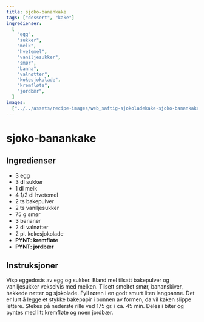 ```yaml
---
title: sjoko-banankake
tags: ["dessert", "kake"]
ingredienser:
  [
    "egg",
    "sukker",
    "melk",
    "hvetemel",
    "vaniljesukker",
    "smør",
    "banna",
    "valnøtter",
    "kokesjokolade",
    "kremfløte",
    "jordbær",
  ]
images:
  ["../../assets/recipe-images/web_saftig-sjokoladekake-sjoko-banankake.jpg"]
---
```


# sjoko-banankake

## Ingredienser

- 3 egg
- 3 dl sukker
- 1 dl melk
- 4 1/2 dl hvetemel
- 2 ts bakepulver
- 2 ts vaniljesukker
- 75 g smør
- 3 bananer
- 2 dl valnøtter
- 2 pl. kokesjokolade
- **PYNT: kremfløte**
- **PYNT: jordbær**

## Instruksjoner

Visp eggedosis av egg og sukker. Bland mel tilsatt bakepulver og vaniljesukker vekselvis med melken. Tilsett smeltet smør, bananskiver, hakkede nøtter og sjokolade. Fyll røren i en godt smurt liten langpanne. Det er lurt å legge et stykke bakepapir i bunnen av formen, da vil kaken slippe lettere. Stekes på nederste rille ved 175 gr. i ca. 45 min. Deles i biter og pyntes med litt kremfløte og noen jordbær.
